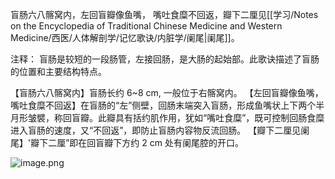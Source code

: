 盲肠六八髂窝内，左回盲瓣像鱼嘴，
嘴吐食糜不回返，瓣下二厘见[[学习/Notes on the Encyclopedia of Traditional Chinese Medicine and Western Medicine/西医/人体解剖学/记忆歌诀/内脏学/阑尾|阑尾]]。

注释：
盲肠是较短的一段肠管，左接回肠，是大肠的起始部。此歌诀描述了盲肠的位置和主要结构特点。

【盲肠六八髂窝内】盲肠长约 6~8 cm, 一般位于右髂窝内。
【左回盲瓣像鱼嘴，嘴吐食糜不回返】在盲肠的“左”侧壁，回肠末端突入盲肠，形成鱼嘴状上下两个半月形皱襞，称回盲瓣。此瓣具有括约肌作用，犹如“嘴吐食糜”，既可控制回肠食糜进入盲肠的速度，又“不回返”，即防止盲肠内容物反流回肠。
【瓣下二厘见阑尾】'瓣下二厘”即在回盲瓣下方约 2 cm 处有阑尾腔的开口。

![image.png](https://picgo18719498306.oss-cn-guangzhou.aliyuncs.com/20250808124353958.png)

